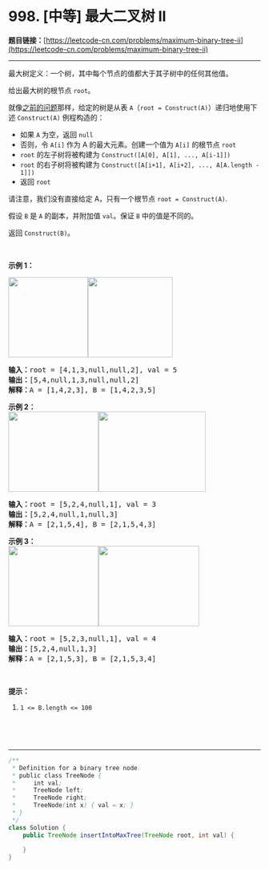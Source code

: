 # 998. [中等] 最大二叉树 II

**题目链接：**[https://leetcode-cn.com/problems/maximum-binary-tree-ii](https://leetcode-cn.com/problems/maximum-binary-tree-ii)

---

<div class="content__1Y2H">
 <div class="notranslate">
  <p>最大树定义：一个树，其中每个节点的值都大于其子树中的任何其他值。</p> 
  <p>给出最大树的根节点 <code>root</code>。</p> 
  <p>就像<a href="https://leetcode-cn.com/problems/maximum-binary-tree/">之前的问题</a>那样，给定的树是从表&nbsp;<code>A</code>（<code>root = Construct(A)</code>）递归地使用下述&nbsp;<code>Construct(A)</code>&nbsp;例程构造的：</p> 
  <ul> 
   <li>如果&nbsp;<code>A</code>&nbsp;为空，返回&nbsp;<code>null</code></li> 
   <li>否则，令&nbsp;<code>A[i]</code>&nbsp;作为 A 的最大元素。创建一个值为&nbsp;<code>A[i]</code>&nbsp;的根节点 <code>root</code></li> 
   <li><code>root</code>&nbsp;的左子树将被构建为&nbsp;<code>Construct([A[0], A[1], ..., A[i-1]])</code></li> 
   <li><code>root</code>&nbsp;的右子树将被构建为 <code>Construct([A[i+1], A[i+2], ..., A[A.length - 1]])</code></li> 
   <li>返回&nbsp;<code>root</code></li> 
  </ul> 
  <p>请注意，我们没有直接给定&nbsp;A，只有一个根节点&nbsp;<code>root = Construct(A)</code>.</p> 
  <p>假设 <code>B</code> 是 <code>A</code> 的副本，并附加值 <code>val</code>。保证 <code>B</code>&nbsp;中的值是不同的。</p> 
  <p>返回&nbsp;<code>Construct(B)</code>。</p> 
  <p>&nbsp;</p> 
  <p><strong>示例 1：</strong></p> 
  <p><strong><img style="height: 160px; width: 159px;" src="/aliyun-lc-upload/uploads/2019/02/23/maximum-binary-tree-1-1.png" alt=""><img style="height: 160px; width: 169px;" src="/aliyun-lc-upload/uploads/2019/02/23/maximum-binary-tree-1-2.png" alt=""></strong></p> 
  <pre class="language-text"><strong>输入：</strong>root = [4,1,3,null,null,2], val = 5
<strong>输出：</strong>[5,4,null,1,3,null,null,2]
<strong>解释：</strong>A = [1,4,2,3], B = [1,4,2,3,5]
</pre> 
  <p><strong>示例 2：<br> <img style="height: 160px; width: 180px;" src="/aliyun-lc-upload/uploads/2019/02/23/maximum-binary-tree-2-1.png" alt=""><img style="height: 160px; width: 214px;" src="/aliyun-lc-upload/uploads/2019/02/23/maximum-binary-tree-2-2.png" alt=""></strong></p> 
  <pre class="language-text"><strong>输入：</strong>root = [5,2,4,null,1], val = 3
<strong>输出：</strong>[5,2,4,null,1,null,3]
<strong>解释：</strong>A = [2,1,5,4], B = [2,1,5,4,3]
</pre> 
  <p><strong>示例 3：<br> <img style="height: 160px; width: 180px;" src="/aliyun-lc-upload/uploads/2019/02/23/maximum-binary-tree-3-1.png" alt=""><img style="height: 160px; width: 201px;" src="/aliyun-lc-upload/uploads/2019/02/23/maximum-binary-tree-3-2.png" alt=""></strong></p> 
  <pre class="language-text"><strong>输入：</strong>root = [5,2,3,null,1], val = 4
<strong>输出：</strong>[5,2,4,null,1,3]
<strong>解释：</strong>A = [2,1,5,3], B = [2,1,5,3,4]
</pre> 
  <p>&nbsp;</p> 
  <p><strong>提示：</strong></p> 
  <ol> 
   <li><code>1 &lt;= B.length &lt;= 100</code></li> 
  </ol> 
  <p>&nbsp;</p> 
  <p>&nbsp;</p> 
 </div>
</div>

---

```java
/**
 * Definition for a binary tree node.
 * public class TreeNode {
 *     int val;
 *     TreeNode left;
 *     TreeNode right;
 *     TreeNode(int x) { val = x; }
 * }
 */
class Solution {
    public TreeNode insertIntoMaxTree(TreeNode root, int val) {
        
    }
}
```